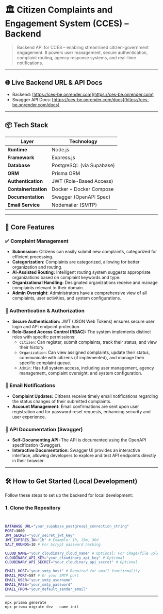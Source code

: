 # 🏛️ Citizen Complaints and Engagement System (CCES) – Backend

> Backend API for CCES – enabling streamlined citizen-government engagement. It powers user management, secure authentication, complaint routing, agency response systems, and real-time notifications.

---

## 🌐 Live Backend URL & API Docs

- Backend: [https://ces-be.onrender.com](https://ces-be.onrender.com)
- Swagger API Docs: [https://ces-be.onrender.com/docs](https://ces-be.onrender.com/docs)

---

## 📦 Tech Stack

| Layer             | Technology                  |
| ----------------- | --------------------------- |
| **Runtime** | Node.js                     |
| **Framework** | Express.js                  |
| **Database** | PostgreSQL (via Supabase)   |
| **ORM** | Prisma ORM                  |
| **Authentication** | JWT (Role-Based Access)     |
| **Containerization** | Docker + Docker Compose     |
| **Documentation** | Swagger (OpenAPI Spec)      |
| **Email Service** | Nodemailer (SMTP)           |

---

## 🚀 Core Features

### ✅ Complaint Management
- **Submission:** Citizens can easily submit new complaints, categorized for efficient processing.
- **Categorization:** Complaints are categorized, allowing for better organization and routing.
- **AI-Assisted Routing:** Intelligent routing system suggests appropriate organizations based on complaint keywords and type.
- **Organizational Handling:** Designated organizations receive and manage complaints relevant to their domain.
- **Admin Oversight:** Administrators have a comprehensive view of all complaints, user activities, and system configurations.

### 🔐 Authentication & Authorization
- **Secure Authentication:** JWT (JSON Web Tokens) ensures secure user login and API endpoint protection.
- **Role-Based Access Control (RBAC):** The system implements distinct roles with specific permissions:
    - `Citizen`: Can register, submit complaints, track their status, and view their history.
    - `Organization`: Can view assigned complaints, update their status, communicate with citizens (if implemented), and manage their specific complaint queue.
    - `Admin`: Has full system access, including user management, agency management, complaint oversight, and system configuration.

### 📧 Email Notifications
- **Complaint Updates:** Citizens receive timely email notifications regarding the status changes of their submitted complaints.
- **Account Management:** Email confirmations are sent upon user registration and for password reset requests, enhancing security and user experience.

### 📂 API Documentation (Swagger)
- **Self-Documenting API:** The API is documented using the OpenAPI specification (Swagger).
- **Interactive Documentation:** Swagger UI provides an interactive interface, allowing developers to explore and test API endpoints directly in their browser.

---

## 🛠️ How to Get Started (Local Development)

Follow these steps to set up the backend for local development:

### 1. Clone the Repository
```bash


DATABASE_URL="your_supabase_postgresql_connection_string"
PORT=3000
JWT_SECRET="your_secret_jwt_key"
JWT_EXPIRES_IN="1h" # Example: 1h, 15m, 30d
SALT_ROUNDS=10 # For bcrypt password hashing

CLOUD_NAME="your_cloudinary_cloud_name" # Optional: For image/file uploads
CLOUDINARY_API_KEY="your_cloudinary_api_key" # Optional
CLOUDINARY_API_SECRET="your_cloudinary_api_secret" # Optional

EMAIL_HOST="your_smtp_host" # Required for email functionality
EMAIL_PORT=587 # Or your SMTP port
EMAIL_USER="your_smtp_username"
EMAIL_PASS="your_smtp_password"
EMAIL_FROM="your_default_sender_email"

```
---
```
npx prisma generate
npx prisma migrate dev --name init
